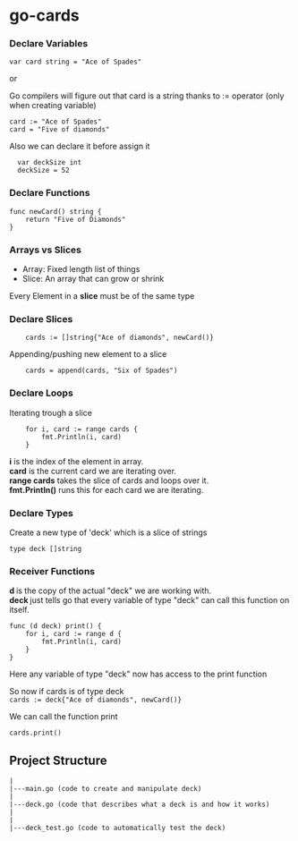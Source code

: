 # go-cards

### Declare Variables

```
var card string = "Ace of Spades"

```

or

Go compilers will figure out that card is a string thanks to := operator (only when creating variable)

```
card := "Ace of Spades"
card = "Five of diamonds"
```

Also we can declare it before assign it

```
  var deckSize int
  deckSize = 52
```

### Declare Functions

```
func newCard() string {
	return "Five of Diamonds"
}
```

### Arrays vs Slices

- Array: Fixed length list of things
- Slice: An array that can grow or shrink

Every Element in a <b>slice</b> must be of the same type

### Declare Slices

```
	cards := []string{"Ace of diamonds", newCard()}
```

Appending/pushing new element to a slice

```
	cards = append(cards, "Six of Spades")
```

### Declare Loops

Iterating trough a slice

```
	for i, card := range cards {
		fmt.Println(i, card)
	}
```

<b>i</b> is the index of the element in array. <br>
<b>card</b> is the current card we are iterating over.<br>
<b>range cards</b> takes the slice of cards and loops over it.<br>
<b>fmt.Println()</b> runs this for each card we are iterating.<br>

### Declare Types

Create a new type of 'deck' which is a slice of strings

```
type deck []string
```

### Receiver Functions

<b> d </b> is the copy of the actual "deck" we are working with. <br>
<b> deck </b> just tells go that every variable of type "deck" can call this function on itself. <br>

```
func (d deck) print() {
	for i, card := range d {
		fmt.Println(i, card)
	}
}
```

Here any variable of type "deck" now has access to the print function

So now if cards is of type deck <br>
`cards := deck{"Ace of diamonds", newCard()}`

We can call the function print <br>

`cards.print()`

## Project Structure

```
|
|---main.go (code to create and manipulate deck)
|
|---deck.go (code that describes what a deck is and how it works)
|
|
|---deck_test.go (code to automatically test the deck)
```
